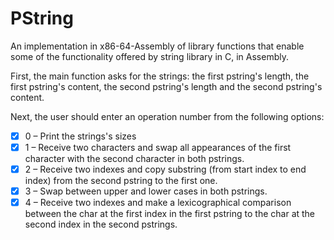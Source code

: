 # PString
An implementation in x86-64-Assembly of library functions that enable some of the functionality offered by string library in C, in Assembly.

First, the main function asks for the strings: the first pstring's length, the first pstring's content, the second pstring's length and the second pstring's content.

Next, the user should enter an operation number from the following options:

- [x] 0 – Print the strings's sizes
- [x] 1 – Receive two characters and swap all appearances of the first character with the second character in both pstrings.
- [x] 2 – Receive two indexes and copy substring (from start index to end index) from the second pstring to the first one.
- [x] 3 – Swap between upper and lower cases in both pstrings.
- [x] 4 – Receive two indexes and make a lexicographical comparison between the char at the first index in the first pstring to the char at the second index in the second pstrings.
